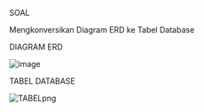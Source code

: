 SOAL

Mengkonversikan Diagram ERD ke Tabel Database


DIAGRAM ERD


![image](https://github.com/natasyanvitaa/Natasya-Novitasari/assets/160209181/2cb9aef3-0360-437a-bf77-5e8ca20c5302)



TABEL DATABASE



![TABELpng](https://github.com/natasyanvitaa/Natasya-Novitasari/assets/160209181/a1b01d0c-1597-40fe-866a-f814225d0d1a)



